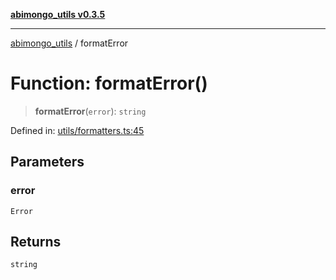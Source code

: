 [**abimongo_utils v0.3.5**](../README.md)

***

[abimongo_utils](../README.md) / formatError

# Function: formatError()

> **formatError**(`error`): `string`

Defined in: [utils/formatters.ts:45](https://github.com/NodEm9/abimongo_utils/blob/62e08380578108b0497622fb9a13efb3beac383a/src/utils/formatters.ts#L45)

## Parameters

### error

`Error`

## Returns

`string`

